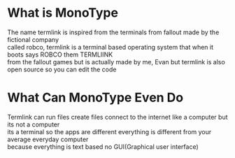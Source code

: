 # What is MonoType
The name termlink is inspired from the terminals from fallout made by the fictional company<br>
called robco, termlink is a terminal based operating system that when it boots says ROBCO them TERMLIINK<br>
from the fallout games but is actually made by me, Evan but termlink is also open source so you can edit the code<br>

# What Can MonoType Even Do
Termlink can run files create files connect to the internet like a computer but its not a computer<br>
its a terminal so the apps are different everything is different from your average everyday computer<br>
because everything is text based no GUI(Graphical user interface)<br>
